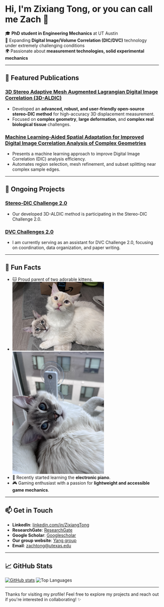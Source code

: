 # Hi, I'm Zixiang Tong, or you can call me Zach 👋

🎓 **PhD student in Engineering Mechanics** at UT Austin  
🧪 Expanding **Digital Image/Volume Correlation (DIC/DVC)** technology under extremely challenging conditions  
🌍 Passionate about **measurement technologies, solid experimental mechanics**   

---

## 🚀 Featured Publications

### [3D Stereo Adaptive Mesh Augmented Lagrangian Digital Image Correlation (3D-ALDIC)](https://www.researchsquare.com/article/rs-5507109/v1)
- Developed an **advanced, robust, and user-friendly open-source stereo-DIC method** for high-accuracy 3D displacement measurement.  
- Focused on **complex geometry**, **large deformation**, and **complex real biological tissue** challenges.

### [Machine Learning-Aided Spatial Adaptation for Improved Digital Image Correlation Analysis of Complex Geometries](https://www.researchsquare.com/article/rs-5566473/v1)
- Presents a machine learning approach to improve Digital Image Correlation (DIC) analysis efficiency.
- Automates region selection, mesh refinement, and subset splitting near complex sample edges.

---

## 🚀 Ongoing Projects

### [Stereo-DIC Challenge 2.0](https://idics.org/challenge/)
- Our developed 3D-ALDIC method is participating in the Stereo-DIC Challenge 2.0.

### [DVC Challenges 2.0](https://idics.org/challenge/)
- I am currently serving as an assistant for DVC Challenge 2.0, focusing on coordination, data organization, and paper writing.

---

## 🎨 Fun Facts

- 🐱 Proud parent of two adorable kittens.
- <img src="./image/IMG_9302.JPG" alt="描述" width="300">   <img src="./image/IMG_9379.JPG" alt="描述" width="300"> 
- 🎹 Recently started learning the **electronic piano**.  
- 🎮 Gaming enthusiast with a passion for **lightweight and accessible game mechanics**.

---

## 📫 Get in Touch

- **LinkedIn**: [linkedin.com/in/ZixiangTong](https://www.linkedin.com/in/zixiang-tong-0606ba29a/)
- **ResearchGate**: [ResearchGate](https://www.researchgate.net/profile/Zixiang-Tong)
- **Google Scholar**: [Googlescholar](https://scholar.google.com/citations?user=6xlr4lsAAAAJ&hl=zh-CN&authuser=1)
- **Our group website**: [Yang group](https://sites.utexas.edu/yang/)
- **Email**: zachtong@utexas.edu

---
## 📈 GitHub Stats

[![GitHub stats](https://github-readme-stats.vercel.app/api?username=zachtong)](https://github.com/zachtong/github-readme-stats)
![Top Languages](https://github-readme-stats.vercel.app/api/top-langs/?username=zachtong&layout=compact&theme=radical)

---
Thanks for visiting my profile! Feel free to explore my projects and reach out if you're interested in collaborating! ✨
